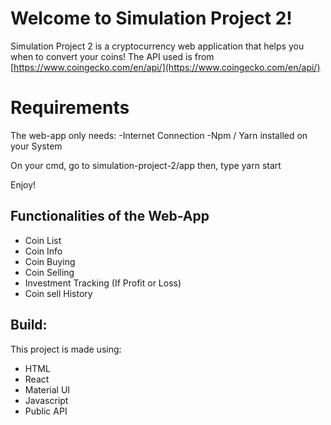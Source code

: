 # Welcome to Simulation Project 2!

Simulation Project 2 is a cryptocurrency web application that helps you when to convert your coins!
The API used is from [https://www.coingecko.com/en/api/](https://www.coingecko.com/en/api/)

# Requirements

The web-app only needs:
 -Internet Connection
 -Npm / Yarn installed on your System

On your cmd, go to simulation-project-2/app
 then, type yarn start

Enjoy!


## Functionalities of the Web-App

 - Coin List
 - Coin Info
 - Coin Buying
 - Coin Selling
 - Investment Tracking (If Profit or Loss)
 - Coin sell History
 

## Build:
This project is made using:
 - HTML
 - React
 - Material UI
 - Javascript
 - Public API

